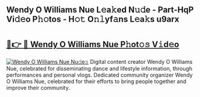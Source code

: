 ## Wendy O Williams Nue L𝚎a𝚔ed N𝚞𝚍e - Part-HqP Vi𝚍𝚎o P𝚑𝚘tos - H𝚘𝚝 O𝚗𝚕yf𝚊ns L𝚎a𝚔s u9arx

# <h2><a href="http://kf8dtud.oniu.top/?m=Wendy+O+Williams+Nue">🔗👉 🔴 Wendy O Williams Nue P𝚑ot𝚘𝚜 V𝚒d𝚎o</a></h2>

[![Wendy O Williams Nue Nu𝚍e𝚜](https://i.imgur.com/0qMVB7G.gif)](http://kf8dtud.oniu.top/?m=Wendy+O+Williams+Nue)
Digital content creator Wendy O Williams Nue, celebrated for disseminating dance and lifestyle information, through performances and personal vlogs. Dedicated community organizer Wendy O Williams Nue, celebrated for their efforts to bring people together and improve their community.  
